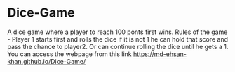 # Dice-Game
A dice game where a player to reach 100 ponts first wins.
Rules of the game -
Player 1 starts first and rolls the dice if it is not 1 he can hold that score and pass the chance to player2. Or can continue rolling the dice until he gets a 1.
You can access the webpage from this link https://md-ehsan-khan.github.io/Dice-Game/
